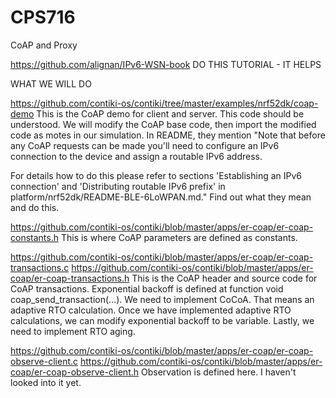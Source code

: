 # CPS716
CoAP and Proxy

https://github.com/alignan/IPv6-WSN-book
DO THIS TUTORIAL - IT HELPS

WHAT WE WILL DO

https://github.com/contiki-os/contiki/tree/master/examples/nrf52dk/coap-demo
This is the CoAP demo for client and server.
This code should be understood. We will modify the CoAP base code, then import the modified code as motes in our simulation. In README, they mention "Note that before any CoAP requests can be made you'll need to configure an IPv6 connection to the device and assign a routable IPv6 address.

For details how to do this please refer to sections 'Establishing an IPv6 connection' and 'Distributing routable IPv6 prefix' in platform/nrf52dk/README-BLE-6LoWPAN.md." Find out what they mean and do this.

https://github.com/contiki-os/contiki/blob/master/apps/er-coap/er-coap-constants.h
This is where CoAP parameters are defined as constants.

https://github.com/contiki-os/contiki/blob/master/apps/er-coap/er-coap-transactions.c
https://github.com/contiki-os/contiki/blob/master/apps/er-coap/er-coap-transactions.h
This is the CoAP header and source code for CoAP transactions. 
Exponential backoff is defined at function void coap_send_transaction(...).
We need to implement CoCoA. That means an adaptive RTO calculation.
Once we have implemented adaptive RTO calculations, we can modify exponential backoff to be variable.
Lastly, we need to implement RTO aging.

https://github.com/contiki-os/contiki/blob/master/apps/er-coap/er-coap-observe-client.c
https://github.com/contiki-os/contiki/blob/master/apps/er-coap/er-coap-observe-client.h
Observation is defined here. I haven't looked into it yet.

